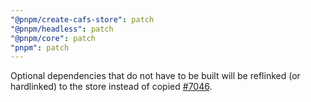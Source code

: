 ```yaml
---
"@pnpm/create-cafs-store": patch
"@pnpm/headless": patch
"@pnpm/core": patch
"pnpm": patch
---
```


Optional dependencies that do not have to be built will be reflinked (or hardlinked) to the store instead of copied [#7046](https://github.com/pnpm/pnpm/issues/7046).

